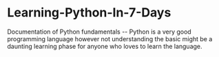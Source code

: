 # Learning-Python-In-7-Days
Documentation of Python fundamentals -- Python is a very good programming language however not understanding the basic might be a daunting learning phase for anyone who loves to learn the language.
